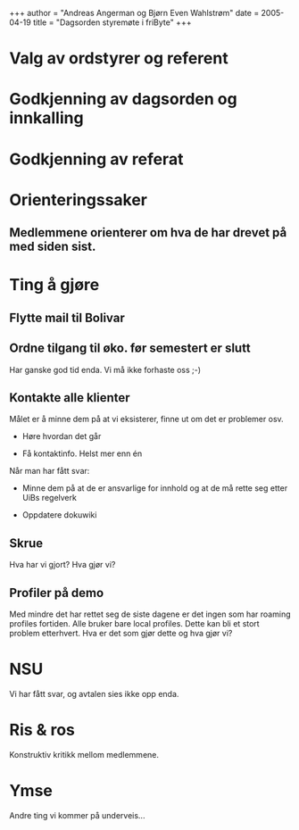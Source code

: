 +++
author = "Andreas Angerman og Bjørn Even Wahlstrøm"
date = 2005-04-19
title = "Dagsorden styremøte i friByte"
+++

# Valg av ordstyrer og referent

# Godkjenning av dagsorden og innkalling

# Godkjenning av referat

# Orienteringssaker

## Medlemmene orienterer om hva de har drevet på med siden sist.

# Ting å gjøre

## Flytte mail til Bolivar

## Ordne tilgang til øko. før semestert er slutt

Har ganske god tid enda. Vi må ikke forhaste oss ;-)

## Kontakte alle klienter

Målet er å minne dem på at vi eksisterer, finne ut om det er problemer
osv.

-   Høre hvordan det går

-   Få kontaktinfo. Helst mer enn én

Når man har fått svar:

-   Minne dem på at de er ansvarlige for innhold og at de må rette seg
    etter UiBs regelverk

-   Oppdatere dokuwiki

## Skrue

Hva har vi gjort? Hva gjør vi?

## Profiler på demo

Med mindre det har rettet seg de siste dagene er det ingen som har
roaming profiles fortiden. Alle bruker bare local profiles. Dette kan
bli et stort problem etterhvert. Hva er det som gjør dette og hva gjør
vi?

# NSU

Vi har fått svar, og avtalen sies ikke opp enda.

# Ris & ros

Konstruktiv kritikk mellom medlemmene.

# Ymse

Andre ting vi kommer på underveis\...
